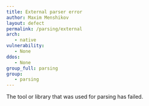 ```yaml
---
title: External parser error
author: Maxim Menshikov
layout: defect
permalink: /parsing/external
arch:
   - native
vulnerability:
   - None
ddos:
   - None
group_full: parsing
group:
   - parsing
---
```


The tool or library that was used for parsing has failed.
